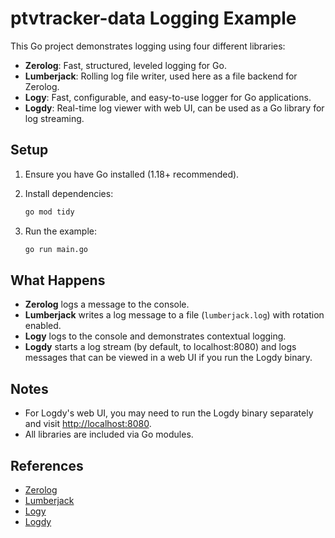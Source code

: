 # ptvtracker-data Logging Example

This Go project demonstrates logging using four different libraries:

- **Zerolog**: Fast, structured, leveled logging for Go.
- **Lumberjack**: Rolling log file writer, used here as a file backend for Zerolog.
- **Logy**: Fast, configurable, and easy-to-use logger for Go applications.
- **Logdy**: Real-time log viewer with web UI, can be used as a Go library for log streaming.

## Setup

1. Ensure you have Go installed (1.18+ recommended).
2. Install dependencies:

    ```sh
    go mod tidy
    ```

3. Run the example:

    ```sh
    go run main.go
    ```

## What Happens

- **Zerolog** logs a message to the console.
- **Lumberjack** writes a log message to a file (`lumberjack.log`) with rotation enabled.
- **Logy** logs to the console and demonstrates contextual logging.
- **Logdy** starts a log stream (by default, to localhost:8080) and logs messages that can be viewed in a web UI if you run the Logdy binary.

## Notes
- For Logdy's web UI, you may need to run the Logdy binary separately and visit [http://localhost:8080](http://localhost:8080).
- All libraries are included via Go modules.

## References
- [Zerolog](https://github.com/rs/zerolog)
- [Lumberjack](https://github.com/natefinch/lumberjack)
- [Logy](https://github.com/codnect/logy)
- [Logdy](https://github.com/logdyhq/logdy-core) 